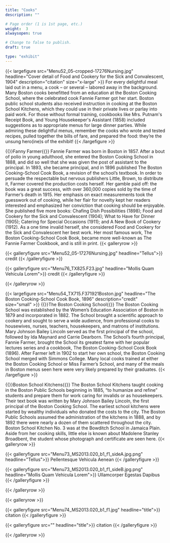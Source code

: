 ```yaml
---
title: "Cooks"
description: ""

# Page order (1 is 1st page, etc.)
weight:  3
alwaysopen: true

# Change to false to publish.
draft: true

type: "exhibit"
---
```


{{< largefigure src="Menu52_05-cropped-17276Nursing.jpg"
                headline="Cover detail of Food and Cookery for the Sick and Convalescent, 1904"
                description="citation"
                size="x-large" >}}
For every delightful meal laid out in a menu, a cook – or several – labored away in the background. Many Boston cooks benefitted from an education at the Boston Cooking School, where the celebrated cook Fannie Farmer got her start. Boston public school students also received instruction in cooking at the Boston School Kitchens, which they could use in their private lives or parlay into paid work. For those without formal training, cookbooks like Mrs. Putnam's Receipt Book, and Young Housekeeper's Assistant (1858) included suggestions as to appropriate menus for large dinner parties.  While admiring these delightful menus, remember the cooks who wrote and tested recipes, pulled together the bills of fare, and prepared the food: they’re the unsung hero(ine)s of the exhibit!
{{< /largefigure >}}

{{<heading>}}Fanny Farmer{{</heading>}}
Fannie Farmer was born in Boston in 1857. After a bout of polio in young adulthood, she entered the Boston Cooking School in 1888, and did so well that she was given the post of assistant to the principal. In 1893, she became principal, and in 1896 published The Boston Cooking-School Cook Book, a revision of the school’s textbook. In order to persuade the respectable but nervous publishers Little, Brown, to distribute it, Farmer covered the production costs herself. Her gamble paid off: the book was a great success, with over 360,000 copies sold by the time of Farmer’s death in 1915. Her emphasis on exact measurements took the guesswork out of cooking, while her flair for novelty kept her readers interested and emphasized her conviction that cooking should be enjoyable. She published five more books: Chafing Dish Possibilities (1898); Food and Cookery for the Sick and Convalescent (1904); What to Have for Dinner (1905); Catering for Special Occasions (1911); and A New Book of Cookery (1912). As a one time invalid herself, she considered Food and Cookery for the Sick and Convalescent her best work. Her most famous work, The Boston Cooking-School Cook Book, became more well-known as The Fannie Farmer Cookbook, and is still in print.
{{< galleryrow >}}

{{< galleryfigure src="Menu52_05-17276Nursing.jpg"
           headline="Tellus">}} credit
{{< /galleryfigure >}}

{{< galleryfigure src="Menu76_TX825.F23.jpg"
           headline="Mollis Quam Vehicula Lorem">}} credit
{{< /galleryfigure >}}

{{< /galleryrow >}}

{{< largefigure src="Menu54_TX715.F371921Boston.jpg"
                headline="The Boston Cooking-School Cook Book, 1896"
                description="credit"
                size="small" >}}
{{<heading>}}The Boston Cooking School{{</heading>}}
The Boston Cooking School was established by the Women’s Education Association of Boston in 1879 and incorporated in 1882. The School brought a scientific approach to cookery and sought to serve a wide audience, from professional cooks to housewives, nurses, teachers, housekeepers, and matrons of institutions. Mary Johnson Bailey Lincoln served as the first principal of the school, followed by Ida Maynard and Carrie Dearborn. The School’s fourth principal, Fannie Farmer, brought the School its greatest fame with her popular lectures series and a cookbook, The Boston Cooking-School Cook Book (1896). After Farmer left in 1902 to start her own school, the Boston Cooking School merged with Simmons College. Many local cooks trained at either the Boston Cooking School or Miss Farmer’s School, and many of the meals in Boston menus seen here were very likely prepared by their graduates.
{{< /largefigure >}}

{{<heading>}}Boston School Kitchens{{</heading>}}
The Boston School Kitchens taught cooking in the Boston Public Schools beginning in 1885, “to humanize and refine” students and prepare them for work caring for invalids or as housekeepers. Their text book was written by Mary Johnson Bailey Lincoln, the first principal of the Boston Cooking School. The earliest school kitchens were started by wealthy individuals who donated the costs to the city. The Boston Public Schools assumed the administration of the kitchens in 1888, and by 1892 there were nearly a dozen of them scattered throughout the city. Boston School Kitchen No. 3 was at the Bowditch School in Jamaica Plain. Aside from her cooking skills, little else is known about Madolene Stanley Broadbent, the student whose photograph and certificate are seen here.
{{< galleryrow >}}

{{< galleryfigure src="Menu73_MS2013.020_b1_f1_sideA.jpg.png"
           headline="Tellus">}} Pellentesque Vehicula Aenean
{{< /galleryfigure >}}

{{< galleryfigure src="Menu73_MS2013.020_b1_f1_sideB.jpg.png"
           headline="Mollis Quam Vehicula Lorem">}} Ullamcorper Egestas Dapibus
{{< /galleryfigure >}}

{{< /galleryrow >}}

{{< galleryrow >}}

{{< galleryfigure src="Menu74_MS2013.020_b1_f1.jpg"
           headline="title">}} citation
{{< /galleryfigure >}}

{{< galleryfigure src=""
           headline="title">}} citation
{{< /galleryfigure >}}

{{< /galleryrow >}}
